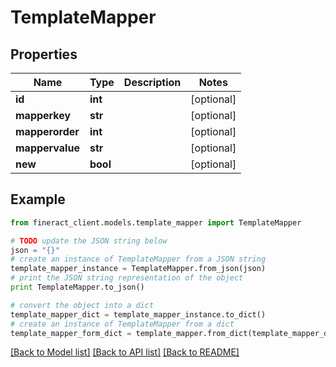# TemplateMapper


## Properties

Name | Type | Description | Notes
------------ | ------------- | ------------- | -------------
**id** | **int** |  | [optional] 
**mapperkey** | **str** |  | [optional] 
**mapperorder** | **int** |  | [optional] 
**mappervalue** | **str** |  | [optional] 
**new** | **bool** |  | [optional] 

## Example

```python
from fineract_client.models.template_mapper import TemplateMapper

# TODO update the JSON string below
json = "{}"
# create an instance of TemplateMapper from a JSON string
template_mapper_instance = TemplateMapper.from_json(json)
# print the JSON string representation of the object
print TemplateMapper.to_json()

# convert the object into a dict
template_mapper_dict = template_mapper_instance.to_dict()
# create an instance of TemplateMapper from a dict
template_mapper_form_dict = template_mapper.from_dict(template_mapper_dict)
```
[[Back to Model list]](../README.md#documentation-for-models) [[Back to API list]](../README.md#documentation-for-api-endpoints) [[Back to README]](../README.md)


